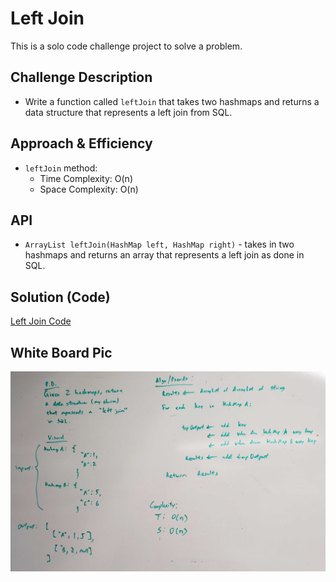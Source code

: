 # Left Join
<!-- Short summary or background information -->
This is a solo code challenge project to solve a problem.

## Challenge Description
<!-- Description of the challenge -->
* Write a function called `leftJoin` that takes two hashmaps and returns a data structure that represents a left join from SQL.

## Approach & Efficiency
<!-- What approach did you take? Why? What is the Big O space/time for this approach? -->
* `leftJoin` method:
  * Time Complexity: O(n)
  * Space Complexity: O(n)

## API
<!-- Description of each method publicly available to your Linked List -->
* `ArrayList leftJoin(HashMap left, HashMap right)` - takes in two hashmaps and returns an array that represents a left join as done in SQL.

## Solution (Code)
<!-- Link to code -->
[Left Join Code](https://github.com/stephenchu530/data-structures-and-algorithms/blob/master/LeftJoin/src/main/java/leftJoin/LeftJoin.java)

## White Board Pic
<!-- Link to image -->
![left Join Whiteboard](./LeftJoin.jpg)
